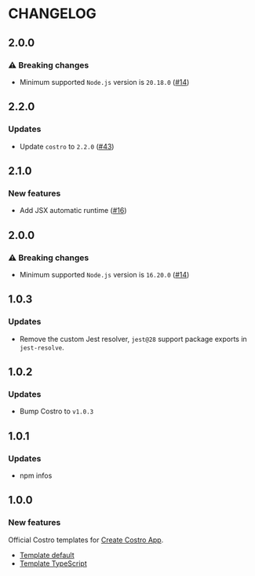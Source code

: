 # CHANGELOG

## 2.0.0

### ⚠️ Breaking changes

- Minimum supported `Node.js` version is `20.18.0` ([#14](https://github.com/costrojs/costro-templates/pull/14))


## 2.2.0

### Updates

- Update `costro` to `2.2.0` ([#43](https://github.com/costrojs/costro-templates/pull/43))

## 2.1.0

### New features

- Add JSX automatic runtime ([#16](https://github.com/costrojs/costro-templates/pull/16))

## 2.0.0

### ⚠️ Breaking changes

- Minimum supported `Node.js` version is `16.20.0` ([#14](https://github.com/costrojs/costro-templates/pull/14))

## 1.0.3

### Updates

- Remove the custom Jest resolver, `jest@28` support package exports in `jest-resolve`.

## 1.0.2

### Updates

- Bump Costro to `v1.0.3`

## 1.0.1

### Updates

- npm infos

## 1.0.0

### New features

Official Costro templates for [Create Costro App](https://github.com/costrojs/create-costro-app).

- [Template default](./templates/default)
- [Template TypeScript](./templates/typescript)
